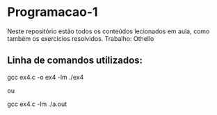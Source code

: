 # Programacao-1

Neste repositório estão todos os conteúdos lecionados em aula, como também os exercicíos resolvidos.
Trabalho: Othello 

## Linha de comandos utilizados:

gcc ex4.c -o ex4 -lm
./ex4

ou

gcc ex4.c -lm
./a.out
